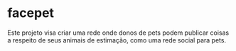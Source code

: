 # facepet


Este projeto visa criar uma rede onde donos de pets podem publicar coisas a respeito de seus animais de estimação, como uma rede social para pets.
